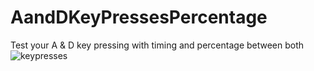 # AandDKeyPressesPercentage
Test your A &amp; D key pressing with timing and percentage between both
![keypresses](https://github.com/devotedness/AandDKeyPressesPercentage/assets/124364575/a3cd7555-2423-48f9-a3cc-0ed47ef73eee)
